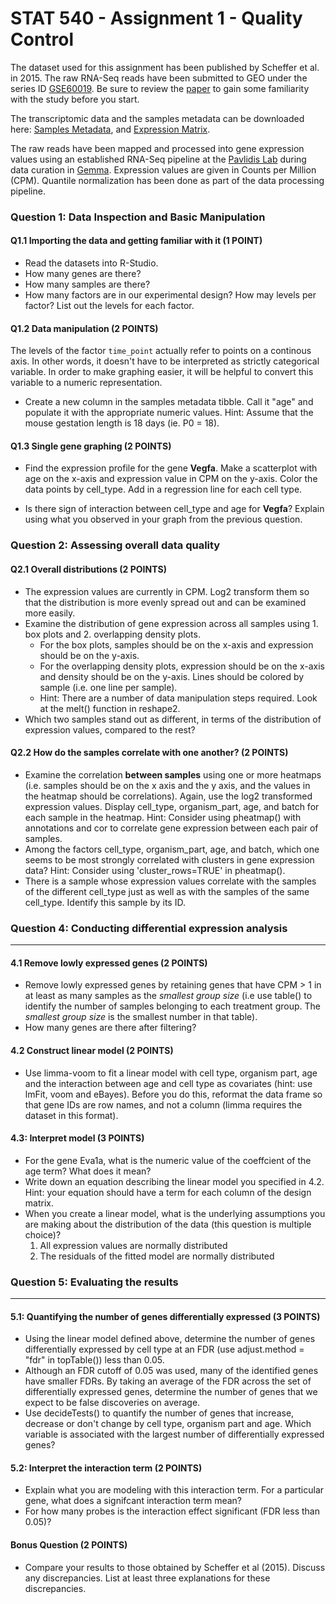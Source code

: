 STAT 540 - Assignment 1 - Quality Control
================

The dataset used for this assignment has been published by Scheffer et al. in 2015. The raw RNA-Seq reads have been submitted to GEO under the series ID [GSE60019](https://www.ncbi.nlm.nih.gov/geo/query/acc.cgi?acc=GSE60019). Be sure to review the [paper](https://www.ncbi.nlm.nih.gov/pubmed/25904789) to gain some familiarity with the study before you start.

The transcriptomic data and the samples metadata can be downloaded here: [Samples Metadata](data/gse60019_expression_matrix.RDS), and [Expression Matrix](data/gse60019_experiment_design.RDS).

The raw reads have been mapped and processed into gene expression values using an established RNA-Seq pipeline at the [Pavlidis Lab](http://pavlab.msl.ubc.ca/) during data curation in [Gemma](https://gemma.msl.ubc.ca/expressionExperiment/showExpressionExperiment.html?id=9818). Expression values are given in Counts per Million (CPM). Quantile normalization has been done as part of the data processing pipeline.

### Question 1: Data Inspection and Basic Manipulation

#### Q1.1 Importing the data and getting familiar with it (1 POINT)

-   Read the datasets into R-Studio.
-   How many genes are there?
-   How many samples are there?
-   How many factors are in our experimental design? How may levels per factor? List out the levels for each factor.

#### Q1.2 Data manipulation (2 POINTS)

The levels of the factor `time_point` actually refer to points on a continous axis. In other words, it doesn't have to be interpreted as strictly categorical variable. In order to make graphing easier, it will be helpful to convert this variable to a numeric representation.

-   Create a new column in the samples metadata tibble. Call it "age" and populate it with the appropriate numeric values. Hint: Assume that the mouse gestation length is 18 days (ie. P0 = 18).

#### Q1.3 Single gene graphing (2 POINTS)

-   Find the expression profile for the gene **Vegfa**. Make a scatterplot with age on the x-axis and expression value in CPM on the y-axis. Color the data points by cell\_type. Add in a regression line for each cell type.

-   Is there sign of interaction between cell\_type and age for **Vegfa**? Explain using what you observed in your graph from the previous question.

### Question 2: Assessing overall data quality

#### Q2.1 Overall distributions (2 POINTS)

-   The expression values are currently in CPM. Log2 transform them so that the distribution is more evenly spread out and can be examined more easily.
-   Examine the distribution of gene expression across all samples using 1. box plots and 2. overlapping density plots.
    -   For the box plots, samples should be on the x-axis and expression should be on the y-axis.
    -   For the overlapping density plots, expression should be on the x-axis and density should be on the y-axis. Lines should be colored by sample (i.e. one line per sample).
    -   Hint: There are a number of data manipulation steps required. Look at the melt() function in reshape2.
-   Which two samples stand out as different, in terms of the distribution of expression values, compared to the rest?

#### Q2.2 How do the samples correlate with one another? (2 POINTS)

-   Examine the correlation **between samples** using one or more heatmaps (i.e. samples should be on the x axis and the y axis, and the values in the heatmap should be correlations). Again, use the log2 transformed expression values. Display cell\_type, organism\_part, age, and batch for each sample in the heatmap. Hint: Consider using pheatmap() with annotations and cor to correlate gene expression between each pair of samples.
-   Among the factors cell\_type, organism\_part, age, and batch, which one seems to be most strongly correlated with clusters in gene expression data? Hint: Consider using 'cluster\_rows=TRUE' in pheatmap().
-   There is a sample whose expression values correlate with the samples of the different cell\_type just as well as with the samples of the same cell\_type. Identify this sample by its ID.

### Question 4: Conducting differential expression analysis
-------------------------------------------------------

#### 4.1 Remove lowly expressed genes (2 POINTS)

-   Remove lowly expressed genes by retaining genes that have CPM &gt; 1 in at least as many samples as the *smallest group size* (i.e use table() to identify the number of samples belonging to each treatment group. The *smallest group size* is the smallest number in that table).
-   How many genes are there after filtering?

#### 4.2 Construct linear model (2 POINTS)

-   Use limma-voom to fit a linear model with cell type, organism part, age and the interaction between age and cell type as covariates (hint: use lmFit, voom and eBayes). Before you do this, reformat the data frame so that gene IDs are row names, and not a column (limma requires the dataset in this format).


#### 4.3: Interpret model (3 POINTS)

-   For the gene Eva1a, what is the numeric value of the coeffcient of the age term? What does it mean?
-   Write down an equation describing the linear model you specified in 4.2. Hint: your equation should have a term for each column of the design matrix.
-   When you create a linear model, what is the underlying assumptions you are making about the distribution of the data (this question is multiple choice)?
    1.  All expression values are normally distributed
    2.  The residuals of the fitted model are normally distributed
    
### Question 5: Evaluating the results
----------------------------------

#### 5.1: Quantifying the number of genes differentially expressed (3 POINTS)

-   Using the linear model defined above, determine the number of genes differentially expressed by cell type at an FDR (use adjust.method = "fdr" in topTable()) less than 0.05.
-   Although an FDR cutoff of 0.05 was used, many of the identified genes have smaller FDRs. By taking an average of the FDR across the set of differentially expressed genes, determine the number of genes that we expect to be false discoveries on average.
-   Use decideTests() to quantify the number of genes that increase, decrease or don't change by cell type, organism part and age. Which variable is associated with the largest number of differentially expressed genes?

#### 5.2: Interpret the interaction term (2 POINTS)

-   Explain what you are modeling with this interaction term. For a particular gene, what does a signifcant interaction term mean?
-   For how many probes is the interaction effect significant (FDR less than 0.05)?

#### **Bonus Question** (2 POINTS)

-   Compare your results to those obtained by Scheffer et al (2015). Discuss any discrepancies. List at least three explanations for these discrepancies.
